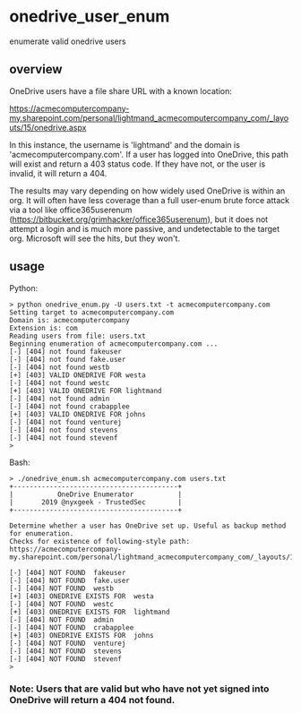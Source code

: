 # onedrive_user_enum
enumerate valid onedrive users


## overview
OneDrive users have a file share URL with a known location:

https://acmecomputercompany-my.sharepoint.com/personal/lightmand_acmecomputercompany_com/_layouts/15/onedrive.aspx

In this instance, the username is 'lightmand' and the domain is 'acmecomputercompany.com'. If a user has logged into OneDrive, this path will exist and return a 403 status code. If they have not, or the user is invalid, it will return a 404.

The results may vary depending on how widely used OneDrive is within an org. It will often have less coverage than a full user-enum brute force attack via a tool like office365userenum (https://bitbucket.org/grimhacker/office365userenum), but it does not attempt a login and is much more passive, and undetectable to the target org. Microsoft will see the hits, but they won't.


## usage

Python:

```
> python onedrive_enum.py -U users.txt -t acmecomputercompany.com
Setting target to acmecomputercompany.com
Domain is: acmecomputercompany
Extension is: com
Reading users from file: users.txt
Beginning enumeration of acmecomputercompany.com ...
[-] [404] not found fakeuser
[-] [404] not found fake.user
[-] [404] not found westb
[+] [403] VALID ONEDRIVE FOR westa
[-] [404] not found westc
[+] [403] VALID ONEDRIVE FOR lightmand
[-] [404] not found admin
[-] [404] not found crabapplee
[+] [403] VALID ONEDRIVE FOR johns
[-] [404] not found venturej
[-] [404] not found stevens
[-] [404] not found stevenf
>
```

Bash:
```
> ./onedrive_enum.sh acmecomputercompany.com users.txt
+-----------------------------------------+
|           OneDrive Enumerator           |
|       2019 @nyxgeek - TrustedSec        |
+-----------------------------------------+

Determine whether a user has OneDrive set up. Useful as backup method for enumeration.
Checks for existence of following-style path:
https://acmecomputercompany-my.sharepoint.com/personal/lightmand_acmecomputercompany_com/_layouts/15/onedrive.aspx

[-] [404] NOT FOUND  fakeuser
[-] [404] NOT FOUND  fake.user
[-] [404] NOT FOUND  westb
[+] [403] ONEDRIVE EXISTS FOR  westa
[-] [404] NOT FOUND  westc
[+] [403] ONEDRIVE EXISTS FOR  lightmand
[-] [404] NOT FOUND  admin
[-] [404] NOT FOUND  crabapplee
[+] [403] ONEDRIVE EXISTS FOR  johns
[-] [404] NOT FOUND  venturej
[-] [404] NOT FOUND  stevens
[-] [404] NOT FOUND  stevenf
>
```

### Note: Users that are valid but who have not yet signed into OneDrive will return a 404 not found.
